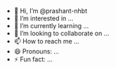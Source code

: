 - 👋 Hi, I’m @prashant-nhbt
- 👀 I’m interested in ...
- 🌱 I’m currently learning ...
- 💞️ I’m looking to collaborate on ...
- 📫 How to reach me ...
- 😄 Pronouns: ...
- ⚡ Fun fact: ...

<!---
prashant-nhbt/prashant-nhbt is a ✨ special ✨ repository because its `README.md` (this file) appears on your GitHub profile.
You can click the Preview link to take a look at your changes.
--->
